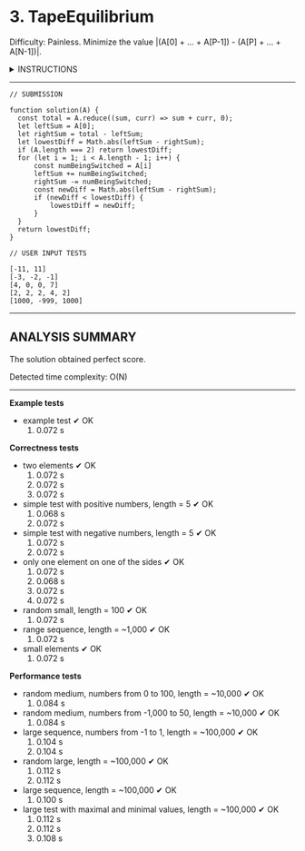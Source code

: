 # 3. TapeEquilibrium
Difficulty: Painless.
Minimize the value |(A[0] + ... + A[P-1]) - (A[P] + ... + A[N-1])|.

<details>
<summary>INSTRUCTIONS</summary>

---

A non-empty array A consisting of N integers is given. Array A represents numbers on a tape.

Any integer P, such that 0 < P <details N, splits this tape into two non-empty parts: 
```
A[0], A[1], ..., A[P − 1] and A[P], A[P + 1], ..., A[N − 1].
```

The difference between the two parts is the value of: 
```
|(A[0] + A[1] + ... + A[P − 1]) − (A[P] + A[P + 1] + ... + A[N − 1])|
```

In other words, it is the absolute difference between the sum of the first part and the sum 
of the second part.

For example, consider array A such that:
```
  A[0] = 3
  A[1] = 1
  A[2] = 2
  A[3] = 4
  A[4] = 3
```

We can split this tape in four places:
```
  P = 1, difference = |3 − 10| = 7
  P = 2, difference = |4 − 9| = 5
  P = 3, difference = |6 − 7| = 1
  P = 4, difference = |10 − 3| = 7
```

Write a function:
```
  function solution(A);
```
that, given a non-empty array A of N integers, returns the minimal difference that can be achieved.

For example, given:
```
  A[0] = 3
  A[1] = 1
  A[2] = 2
  A[3] = 4
  A[4] = 3
```
the function should return 1, as explained above.

Write an efficient algorithm for the following assumptions:
+ N is an integer within the range [2..100,000];
+ each element of array A is an integer within the range [−1,000..1,000].
</details>

---

```
// SUBMISSION

function solution(A) {
  const total = A.reduce((sum, curr) => sum + curr, 0);
  let leftSum = A[0];
  let rightSum = total - leftSum;
  let lowestDiff = Math.abs(leftSum - rightSum);
  if (A.length === 2) return lowestDiff;
  for (let i = 1; i < A.length - 1; i++) {
      const numBeingSwitched = A[i]
      leftSum += numBeingSwitched;
      rightSum -= numBeingSwitched;
      const newDiff = Math.abs(leftSum - rightSum);
      if (newDiff < lowestDiff) {
          lowestDiff = newDiff;
      }
  }
  return lowestDiff;
}
```

```
// USER INPUT TESTS

[-11, 11]
[-3, -2, -1]
[4, 0, 0, 7]
[2, 2, 2, 4, 2]
[1000, -999, 1000]
```

---

## ANALYSIS SUMMARY
The solution obtained perfect score.

Detected time complexity:
O(N)

---

**Example tests**
+ example test ✔ OK
  1. 0.072 s

**Correctness tests**
+ two elements ✔ OK
  1. 0.072 s
  2. 0.072 s
  3. 0.072 s
+ simple test with positive numbers, length = 5 ✔ OK
  1. 0.068 s
  2. 0.072 s
+ simple test with negative numbers, length = 5 ✔ OK
  1. 0.072 s
  2. 0.072 s
+ only one element on one of the sides ✔ OK
  1. 0.072 s
  2. 0.068 s
  3. 0.072 s
  4. 0.072 s
+ random small, length = 100 ✔ OK
  1. 0.072 s
+ range sequence, length = ~1,000 ✔ OK
  1. 0.072 s
+ small elements ✔ OK
  1. 0.072 s

**Performance tests**
+ random medium, numbers from 0 to 100, length = ~10,000 ✔ OK
  1. 0.084 s
+ random medium, numbers from -1,000 to 50, length = ~10,000 ✔ OK
  1. 0.084 s
+ large sequence, numbers from -1 to 1, length = ~100,000 ✔ OK
  1. 0.104 s
  2. 0.104 s
+ random large, length = ~100,000 ✔ OK
  1. 0.112 s
  2. 0.112 s
+ large sequence, length = ~100,000 ✔ OK
  1. 0.100 s
+ large test with maximal and minimal values, length = ~100,000 ✔ OK
  1. 0.112 s
  2. 0.112 s
  3. 0.108 s
